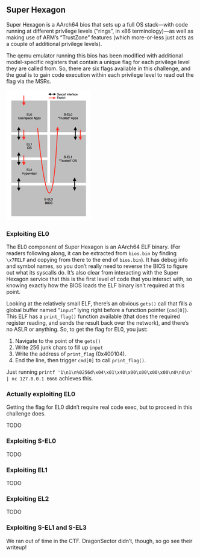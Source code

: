 ## Super Hexagon

Super Hexagon is a AArch64 bios that sets up a full OS stack—with code running at different privilege levels (“rings”, in x86 terminology)—as well as making use of ARM’s “TrustZone” features (which more-or-less just acts as a couple of additional privilege levels).

The qemu emulator running this bios has been modified with additional model-specific registers that contain a unique flag for each privilege level they are called from. So, there are six flags available in this challenge, and the goal is to gain code execution within each privilege level to read out the flag via the MSRs.

<img src="map.png" alt="AArch64 privilege levels" width="225" height="345">

### Exploiting EL0

The EL0 component of Super Hexagon is an AArch64 ELF binary. (For readers following along, it can be extracted from `bios.bin` by finding `\x7FELF` and copying from there to the end of `bios.bin`). It has debug info and symbol names, so you don’t really need to reverse the BIOS to figure out what its syscalls do. It’s also clear from interacting with the Super Hexagon service that this is the first level of code that you interact with, so knowing exactly how the BIOS loads the ELF binary isn’t required at this point.

Looking at the relatively small ELF, there’s an obvious `gets()` call that fills a global buffer named “`input`” lying right before a function pointer (`cmd[0]`). This ELF has a `print_flag()` function available (that does the required register reading, and sends the result back over the network), and there’s no ASLR or anything. So, to get the flag for EL0, you just:

1. Navigate to the point of the `gets()`
2. Write 256 junk chars to fill up `input`
3. Write the address of `print_flag` (0x400104).
4. End the line, then trigger `cmd[0]` to call `print_flag()`.

Just running `printf '1\n1\n%0256d\x04\x01\x40\x00\x00\x00\x00\n0\n0\n' | nc 127.0.0.1 6666` achieves this.


### Actually exploiting EL0

Getting the flag for EL0 didn’t require real code exec, but to proceed in this challenge does.

TODO


### Exploiting S-EL0

TODO


### Exploiting EL1

TODO


### Exploiting EL2

TODO


### Exploiting S-EL1 and S-EL3

We ran out of time in the CTF. DragonSector didn’t, though, so go see their writeup!
